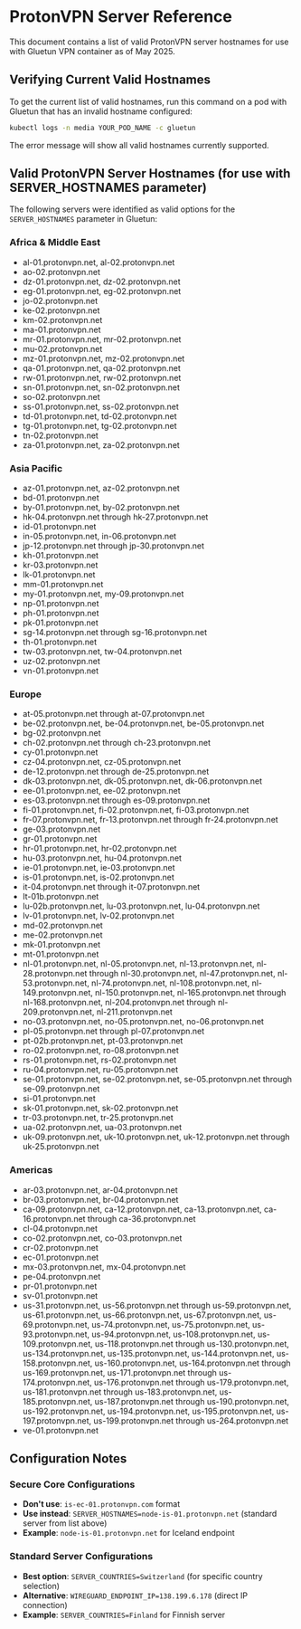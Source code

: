 # ProtonVPN Server Reference

This document contains a list of valid ProtonVPN server hostnames for use with Gluetun VPN container as of May 2025.

## Verifying Current Valid Hostnames

To get the current list of valid hostnames, run this command on a pod with Gluetun that has an invalid hostname configured:

```bash
kubectl logs -n media YOUR_POD_NAME -c gluetun
```

The error message will show all valid hostnames currently supported.

## Valid ProtonVPN Server Hostnames (for use with SERVER_HOSTNAMES parameter)

The following servers were identified as valid options for the `SERVER_HOSTNAMES` parameter in Gluetun:

### Africa & Middle East

- al-01.protonvpn.net, al-02.protonvpn.net
- ao-02.protonvpn.net
- dz-01.protonvpn.net, dz-02.protonvpn.net
- eg-01.protonvpn.net, eg-02.protonvpn.net
- jo-02.protonvpn.net
- ke-02.protonvpn.net
- km-02.protonvpn.net
- ma-01.protonvpn.net
- mr-01.protonvpn.net, mr-02.protonvpn.net
- mu-02.protonvpn.net
- mz-01.protonvpn.net, mz-02.protonvpn.net
- qa-01.protonvpn.net, qa-02.protonvpn.net
- rw-01.protonvpn.net, rw-02.protonvpn.net
- sn-01.protonvpn.net, sn-02.protonvpn.net
- so-02.protonvpn.net
- ss-01.protonvpn.net, ss-02.protonvpn.net
- td-01.protonvpn.net, td-02.protonvpn.net
- tg-01.protonvpn.net, tg-02.protonvpn.net
- tn-02.protonvpn.net
- za-01.protonvpn.net, za-02.protonvpn.net

### Asia Pacific

- az-01.protonvpn.net, az-02.protonvpn.net
- bd-01.protonvpn.net
- by-01.protonvpn.net, by-02.protonvpn.net
- hk-04.protonvpn.net through hk-27.protonvpn.net
- id-01.protonvpn.net
- in-05.protonvpn.net, in-06.protonvpn.net
- jp-12.protonvpn.net through jp-30.protonvpn.net
- kh-01.protonvpn.net
- kr-03.protonvpn.net
- lk-01.protonvpn.net
- mm-01.protonvpn.net
- my-01.protonvpn.net, my-09.protonvpn.net
- np-01.protonvpn.net
- ph-01.protonvpn.net
- pk-01.protonvpn.net
- sg-14.protonvpn.net through sg-16.protonvpn.net
- th-01.protonvpn.net
- tw-03.protonvpn.net, tw-04.protonvpn.net
- uz-02.protonvpn.net
- vn-01.protonvpn.net

### Europe

- at-05.protonvpn.net through at-07.protonvpn.net
- be-02.protonvpn.net, be-04.protonvpn.net, be-05.protonvpn.net
- bg-02.protonvpn.net
- ch-02.protonvpn.net through ch-23.protonvpn.net
- cy-01.protonvpn.net
- cz-04.protonvpn.net, cz-05.protonvpn.net
- de-12.protonvpn.net through de-25.protonvpn.net
- dk-03.protonvpn.net, dk-05.protonvpn.net, dk-06.protonvpn.net
- ee-01.protonvpn.net, ee-02.protonvpn.net
- es-03.protonvpn.net through es-09.protonvpn.net
- fi-01.protonvpn.net, fi-02.protonvpn.net, fi-03.protonvpn.net
- fr-07.protonvpn.net, fr-13.protonvpn.net through fr-24.protonvpn.net
- ge-03.protonvpn.net
- gr-01.protonvpn.net
- hr-01.protonvpn.net, hr-02.protonvpn.net
- hu-03.protonvpn.net, hu-04.protonvpn.net
- ie-01.protonvpn.net, ie-03.protonvpn.net
- is-01.protonvpn.net, is-02.protonvpn.net
- it-04.protonvpn.net through it-07.protonvpn.net
- lt-01b.protonvpn.net
- lu-02b.protonvpn.net, lu-03.protonvpn.net, lu-04.protonvpn.net
- lv-01.protonvpn.net, lv-02.protonvpn.net
- md-02.protonvpn.net
- me-02.protonvpn.net
- mk-01.protonvpn.net
- mt-01.protonvpn.net
- nl-01.protonvpn.net, nl-05.protonvpn.net, nl-13.protonvpn.net, nl-28.protonvpn.net through nl-30.protonvpn.net, nl-47.protonvpn.net, nl-53.protonvpn.net, nl-74.protonvpn.net, nl-108.protonvpn.net, nl-149.protonvpn.net, nl-150.protonvpn.net, nl-165.protonvpn.net through nl-168.protonvpn.net, nl-204.protonvpn.net through nl-209.protonvpn.net, nl-211.protonvpn.net
- no-03.protonvpn.net, no-05.protonvpn.net, no-06.protonvpn.net
- pl-05.protonvpn.net through pl-07.protonvpn.net
- pt-02b.protonvpn.net, pt-03.protonvpn.net
- ro-02.protonvpn.net, ro-08.protonvpn.net
- rs-01.protonvpn.net, rs-02.protonvpn.net
- ru-04.protonvpn.net, ru-05.protonvpn.net
- se-01.protonvpn.net, se-02.protonvpn.net, se-05.protonvpn.net through se-09.protonvpn.net
- si-01.protonvpn.net
- sk-01.protonvpn.net, sk-02.protonvpn.net
- tr-03.protonvpn.net, tr-25.protonvpn.net
- ua-02.protonvpn.net, ua-03.protonvpn.net
- uk-09.protonvpn.net, uk-10.protonvpn.net, uk-12.protonvpn.net through uk-25.protonvpn.net

### Americas

- ar-03.protonvpn.net, ar-04.protonvpn.net
- br-03.protonvpn.net, br-04.protonvpn.net
- ca-09.protonvpn.net, ca-12.protonvpn.net, ca-13.protonvpn.net, ca-16.protonvpn.net through ca-36.protonvpn.net
- cl-04.protonvpn.net
- co-02.protonvpn.net, co-03.protonvpn.net
- cr-02.protonvpn.net
- ec-01.protonvpn.net
- mx-03.protonvpn.net, mx-04.protonvpn.net
- pe-04.protonvpn.net
- pr-01.protonvpn.net
- sv-01.protonvpn.net
- us-31.protonvpn.net, us-56.protonvpn.net through us-59.protonvpn.net, us-61.protonvpn.net, us-66.protonvpn.net, us-67.protonvpn.net, us-69.protonvpn.net, us-74.protonvpn.net, us-75.protonvpn.net, us-93.protonvpn.net, us-94.protonvpn.net, us-108.protonvpn.net, us-109.protonvpn.net, us-118.protonvpn.net through us-130.protonvpn.net, us-134.protonvpn.net, us-135.protonvpn.net, us-144.protonvpn.net, us-158.protonvpn.net, us-160.protonvpn.net, us-164.protonvpn.net through us-169.protonvpn.net, us-171.protonvpn.net through us-174.protonvpn.net, us-176.protonvpn.net through us-179.protonvpn.net, us-181.protonvpn.net through us-183.protonvpn.net, us-185.protonvpn.net, us-187.protonvpn.net through us-190.protonvpn.net, us-192.protonvpn.net, us-194.protonvpn.net, us-195.protonvpn.net, us-197.protonvpn.net, us-199.protonvpn.net through us-264.protonvpn.net
- ve-01.protonvpn.net

## Configuration Notes

### Secure Core Configurations

- **Don't use**: `is-ec-01.protonvpn.com` format
- **Use instead**: `SERVER_HOSTNAMES=node-is-01.protonvpn.net` (standard server from list above)
- **Example**: `node-is-01.protonvpn.net` for Iceland endpoint

### Standard Server Configurations

- **Best option**: `SERVER_COUNTRIES=Switzerland` (for specific country selection)
- **Alternative**: `WIREGUARD_ENDPOINT_IP=138.199.6.178` (direct IP connection)
- **Example**: `SERVER_COUNTRIES=Finland` for Finnish server
